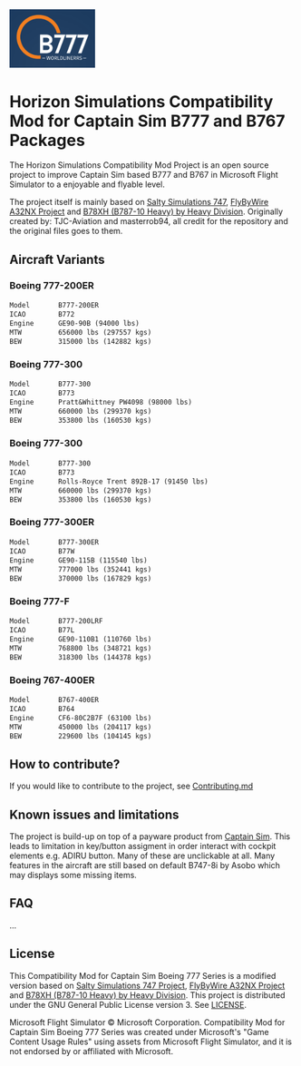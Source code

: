 <img src="./worldlinerrs/banner/logo/WorldlinerRS.png" width=30% height=30%>

# Horizon Simulations Compatibility Mod for Captain Sim B777 and B767 Packages

The Horizon Simulations Compatibility Mod Project is an open source project to improve Captain Sim based B777 and B767 in Microsoft Flight Simulator to a enjoyable and flyable level.

The project itself is mainly based on [Salty Simulations 747](https://github.com/saltysimulations/salty-747), [FlyByWire A32NX Project](https://github.com/flybywiresim/a32nx) and [B78XH (B787-10 Heavy) by Heavy Division](https://github.com/Heavy-Division/B78XH). Originally created by: TJC-Aviation and masterrob94, all credit for the repository and the original files goes to them.

## Aircraft Variants

### Boeing 777-200ER

 ```
 Model       B777-200ER
 ICAO        B772
 Engine      GE90-90B (94000 lbs)
 MTW         656000 lbs (297557 kgs)
 BEW         315000 lbs (142882 kgs)
```

### Boeing 777-300

 ```
 Model       B777-300
 ICAO        B773
 Engine      Pratt&Whittney PW4098 (98000 lbs)
 MTW         660000 lbs (299370 kgs)
 BEW         353800 lbs (160530 kgs)
 ```

### Boeing 777-300

 ```
 Model       B777-300
 ICAO        B773
 Engine      Rolls-Royce Trent 892B-17 (91450 lbs)
 MTW         660000 lbs (299370 kgs)
 BEW         353800 lbs (160530 kgs)
 ```

### Boeing 777-300ER

 ```
 Model       B777-300ER
 ICAO        B77W
 Engine      GE90-115B (115540 lbs)
 MTW         777000 lbs (352441 kgs)
 BEW         370000 lbs (167829 kgs)
 ```
### Boeing 777-F

 ```
 Model       B777-200LRF
 ICAO        B77L
 Engine      GE90-110B1 (110760 lbs)
 MTW         768800 lbs (348721 kgs)
 BEW         318300 lbs (144378 kgs)
 ```

 ### Boeing 767-400ER

 ```
 Model       B767-400ER
 ICAO        B764
 Engine      CF6-80C2B7F (63100 lbs)
 MTW         450000 lbs (204117 kgs)
 BEW         229600 lbs (104145 kgs)
 ```

## How to contribute?
If you would like to contribute to the project, see [Contributing.md](./Contributing.md)

## Known issues and limitations

The project is build-up on top of a payware product from [Captain Sim](https://captainsim.net/). This leads to limitation in key/button assigment in order interact with cockpit elements e.g. ADIRU button. Many of these are unclickable at all. Many features in the aircraft are still based on default B747-8i by Asobo which may displays some missing items.  

## FAQ

...

## License

This Compatibility Mod for Captain Sim Boeing 777 Series is a modified version based on [Salty Simulations 747 Project](https://github.com/saltysimulations/salty-747), [FlyByWire A32NX Project](https://github.com/flybywiresim/a32nx) and [B78XH (B787-10 Heavy) by Heavy Division](https://github.com/Heavy-Division/B78XH). This project is distributed under the GNU General Public License version 3. See [LICENSE](./LICENSE).

Microsoft Flight Simulator © Microsoft Corporation. Compatibility Mod for Captain Sim Boeing 777 Series was created under Microsoft's "Game Content Usage Rules" using assets from Microsoft Flight Simulator, and it is not endorsed by or affiliated with Microsoft.